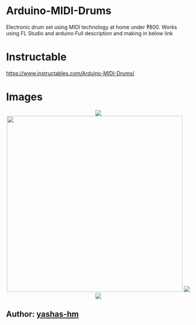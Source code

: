# Arduino-MIDI-Drums
Electronic drum set using MIDI technology at home under ₹800.
Works using FL Studio and arduino
Full description and making in below link

# Instructable
https://www.instructables.com/Arduino-MIDI-Drums/

# Images

<p align ="center">
  <img src="https://github.com/yashas-hm/Arduino-MIDI-Drums/blob/master/images/3.jpg"/><br>
  <img src="https://github.com/yashas-hm/Arduino-MIDI-Drums/blob/master/images/2.png" width=480/>
  <img src="https://github.com/yashas-hm/Arduino-MIDI-Drums/blob/master/images/4.png"/><br>
  <img src="https://github.com/yashas-hm/Arduino-MIDI-Drums/blob/master/images/1.jpg"/><br>
</p>

## Author: [yashas-hm](https://github.com/yashas-hm)
